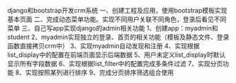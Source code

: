 django和bootstrap开发crm系统
一、创建工程及应用，使用bootstrap模板实现基本页面
二、完成动态菜单功能。实现不同用户关联不同角色，登录后看见不同菜单
三、自己写app实现django的admin相关功能
    1、创建app：myadmin和student
    2、myadmin实现独立的登录、首页的相关功能（模板及静态文件、登录函数直接拷贝crm中）
    3、实现myadmin自动发现和注册
    4、实现根据list_display中的配置在前端页面显示后端数据
    5、用户未定义list_display时默认显示所有字段数据
    6、实现根据list_filter中的配置完成多条件过滤
    7、实现分页功能
    8、实现按照某列进行排序
    9、完成分页排序筛选组合使用
